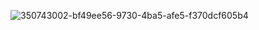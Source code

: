 
![350743002-bf49ee56-9730-4ba5-afe5-f370dcf605b4](https://github.com/user-attachments/assets/437640ae-b430-4a7e-9f26-ce5b00c43a88)
